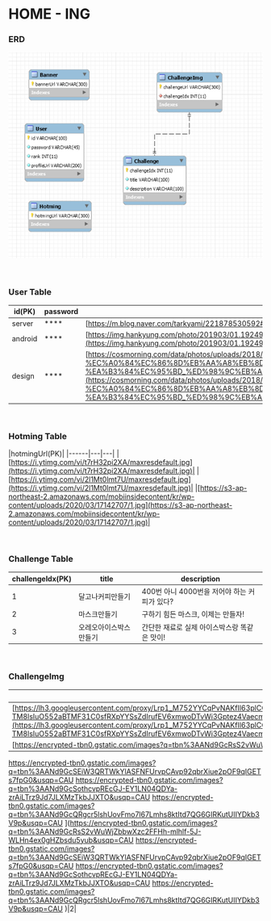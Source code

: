 # HOME - ING

### ERD 

![ERD](./img/1.PNG)

<br>

### User Table 


|id(PK)|password|profileUrl|
|------|---|---|
|server|****|[https://m.blog.naver.com/tarkyami/221878530592#](https://m.blog.naver.com/tarkyami/221878530592#)|
|android|****|[https://img.hankyung.com/photo/201903/01.19249613.1.jpg](https://img.hankyung.com/photo/201903/01.19249613.1.jpg)|
|design|****|[https://cosmorning.com/data/photos/uploads/2018/03/%EC%9E%87%EC%B8%A0%EC%8A%A4%ED%82%A8-%EC%A0%84%EC%86%8D%EB%AA%A8%EB%8D%B8-%EA%B3%84%EC%95%BD_%ED%98%9C%EB%A6%AC.jpg](https://cosmorning.com/data/photos/uploads/2018/03/%EC%9E%87%EC%B8%A0%EC%8A%A4%ED%82%A8-%EC%A0%84%EC%86%8D%EB%AA%A8%EB%8D%B8-%EA%B3%84%EC%95%BD_%ED%98%9C%EB%A6%AC.jpg)|

<br>

### Hotming Table

|hotmingUrl(PK)|
|------|---|---|
|[https://i.ytimg.com/vi/t7rH32pi2XA/maxresdefault.jpg](https://i.ytimg.com/vi/t7rH32pi2XA/maxresdefault.jpg)|
|[https://i.ytimg.com/vi/2l1Mt0lmt7U/maxresdefault.jpg](https://i.ytimg.com/vi/2l1Mt0lmt7U/maxresdefault.jpg)|
|[https://s3-ap-northeast-2.amazonaws.com/mobiinsidecontent/kr/wp-content/uploads/2020/03/17142707/1.jpg](https://s3-ap-northeast-2.amazonaws.com/mobiinsidecontent/kr/wp-content/uploads/2020/03/17142707/1.jpg)|

<br>

### Challenge Table

|challengeIdx(PK)|title|description|
|------|---|---|
|1|달고나커피만들기|400번 아니 4000번을 저어야 하는 커피가 있다?|
|2|마스크만들기|구하기 힘든 마스크, 이제는 만들자!|
|3|오레오아이스박스만들기|간단한 재료로 실제 아이스박스랑 똑같은 맛이!|

<br>

### ChallengeImg

|challengeUrl(PK)||challengeIdx|
|------|---|---|
|[https://lh3.googleusercontent.com/proxy/Lrp1_M752YYCqPvNAKfIl63plCQBtHgr22IPs9X3cIKGrTG8jZOWli91J-Rj30W_cCHT7Yno4jmhQ1wEolFpVyd-TM8lsIuO552aBTMF31C0sfRXpYYSsZdIrufEV6xmwoDTvWi3Gptez4Vaecm7gLH8JqC_FsL425Jp2qoBFmTSn2Ovvzes7bXEp4WOA6bO91RZUY8Y5YlUIlHavUTyUEt777xfs13uTeQUTIlTFa4VwFyCSDipDj4ZYBR_z7NI1Uh37ciP_OZCSt4zdcPJo5VIkk9mklOM7SSqp7ZsEGn_9hj2D53w3SKftvAnQmTrTqwDm3ljNrLQX0jRlg](https://lh3.googleusercontent.com/proxy/Lrp1_M752YYCqPvNAKfIl63plCQBtHgr22IPs9X3cIKGrTG8jZOWli91J-Rj30W_cCHT7Yno4jmhQ1wEolFpVyd-TM8lsIuO552aBTMF31C0sfRXpYYSsZdIrufEV6xmwoDTvWi3Gptez4Vaecm7gLH8JqC_FsL425Jp2qoBFmTSn2Ovvzes7bXEp4WOA6bO91RZUY8Y5YlUIlHavUTyUEt777xfs13uTeQUTIlTFa4VwFyCSDipDj4ZYBR_z7NI1Uh37ciP_OZCSt4zdcPJo5VIkk9mklOM7SSqp7ZsEGn_9hj2D53w3SKftvAnQmTrTqwDm3ljNrLQX0jRlg)|1|
|[https://encrypted-tbn0.gstatic.com/images?q=tbn%3AANd9GcRsS2vWuWjZbbwXzc2FFHh-mlhlf-5J-WLHn4ex0gHZbsdu5yub&usqp=CAU
https://encrypted-tbn0.gstatic.com/images?q=tbn%3AANd9GcSEiW3QRTWkYlASFNFUrvpCAvp92qbrXiue2pOF9qIGETs7fpG0&usqp=CAU
https://encrypted-tbn0.gstatic.com/images?q=tbn%3AANd9GcSothcvpREcGJ-EY1LN04QDYa-zrAiLTrz9Jd7JLXMzTkbJJXTO&usqp=CAU
https://encrypted-tbn0.gstatic.com/images?q=tbn%3AANd9GcQRgcr5lshUovFmo7l67Lmhs8ktItd7QG6GIRKutUIIYDkb3V9p&usqp=CAU
](https://encrypted-tbn0.gstatic.com/images?q=tbn%3AANd9GcRsS2vWuWjZbbwXzc2FFHh-mlhlf-5J-WLHn4ex0gHZbsdu5yub&usqp=CAU
https://encrypted-tbn0.gstatic.com/images?q=tbn%3AANd9GcSEiW3QRTWkYlASFNFUrvpCAvp92qbrXiue2pOF9qIGETs7fpG0&usqp=CAU
https://encrypted-tbn0.gstatic.com/images?q=tbn%3AANd9GcSothcvpREcGJ-EY1LN04QDYa-zrAiLTrz9Jd7JLXMzTkbJJXTO&usqp=CAU
https://encrypted-tbn0.gstatic.com/images?q=tbn%3AANd9GcQRgcr5lshUovFmo7l67Lmhs8ktItd7QG6GIRKutUIIYDkb3V9p&usqp=CAU
)|2|